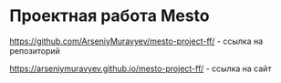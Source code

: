 # Проектная работа Mesto

https://github.com/ArseniyMuravyev/mesto-project-ff/ - ссылка на репозиторий

https://arseniymuravyev.github.io/mesto-project-ff/ - ссылка на сайт
